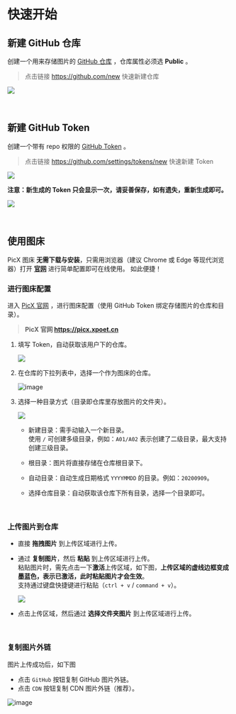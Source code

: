 # 快速开始

## 新建 GitHub 仓库

创建一个用来存储图片的 [GitHub 仓库](https://github.com/new) ，仓库属性必须选 **Public** 。

> 点击链接 https://github.com/new 快速新建仓库

![](https://cdn.jsdelivr.net/gh/XPoet/image-hosting@master/PicX/image.j1486dtk68n.png)

<br>

## 新建 GitHub Token

创建一个带有 repo 权限的 [GitHub Token](https://github.com/settings/tokens/new) 。

> 点击链接 https://github.com/settings/tokens/new 快速新建 Token

![](https://cdn.jsdelivr.net/gh/XPoet/image-hosting@master/PicX/image.lpt1xl9fu.png)

**注意：新生成的 Token 只会显示一次，请妥善保存，如有遗失，重新生成即可。**

![](https://cdn.jsdelivr.net/gh/XPoet/image-hosting@master/PicX/image.pzmcp6b80fk.png)

<br>

## 使用图床

PicX 图床 **无需下载与安装**，只需用浏览器（建议 Chrome 或 Edge 等现代浏览器）打开 **[官网](https://picx.xpoet.cn)** 进行简单配置即可在线使用。
如此便捷！

### 进行图床配置

进入 [PicX 官网](https://picx.xpoet.cn/) ，进行图床配置（使用 GitHub Token 绑定存储图片的仓库和目录）。

> **PicX 官网 https://picx.xpoet.cn**

1. 填写 Token，自动获取该用户下的仓库。

   ![](https://cdn.jsdelivr.net/gh/XPoet/image-hosting@master/PicX/image.4g8q5m7c8sq0.png)

2. 在仓库的下拉列表中，选择一个作为图床的仓库。

   ![image](https://cdn.jsdelivr.net/gh/XPoet/image-hosting@master/PicX/image.746g75olruk0.png)

3. 选择一种目录方式（目录即仓库里存放图片的文件夹）。

   ![](https://cdn.jsdelivr.net/gh/XPoet/image-hosting@master/PicX/image.5ydmhgxjhgo0.png)

    - 新建目录：需手动输入一个新目录。  
      使用 `/` 可创建多级目录，例如：`A01/A02` 表示创建了二级目录，最大支持创建三级目录。

    - 根目录：图片将直接存储在仓库根目录下。

    - 自动目录：自动生成日期格式 `YYYYMMDD` 的目录。例如：`20200909`。

    - 选择仓库目录：自动获取该仓库下所有目录，选择一个目录即可。

<br>

### 上传图片到仓库

- 直接 **拖拽图片** 到上传区域进行上传。

- 通过 **复制图片**，然后 **粘贴** 到上传区域进行上传。  
  粘贴图片时，需先点击一下**激活**上传区域，如下图，**上传区域的虚线边框变成墨蓝色，表示已激活，此时粘贴图片才会生效**。  
  支持通过键盘快捷键进行粘贴（`ctrl + v` / `command + v`）。

  ![](https://cdn.jsdelivr.net/gh/XPoet/image-hosting@master/PicX/image.6wfw84e4xlw0.png)

- 点击上传区域，然后通过 **选择文件夹图片** 到上传区域进行上传。

<br>

### 复制图片外链

图片上传成功后，如下图

- 点击 `GitHub` 按钮复制 GitHub 图片外链。
- 点击 `CDN` 按钮复制 CDN 图片外链（推荐）。


![image](https://cdn.jsdelivr.net/gh/XPoet/image-hosting@master/PicX/image.6943gfrxo2k0.webp)
